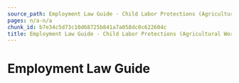 ```yaml
---
source_path: Employment Law Guide - Child Labor Protections (Agricultural Work).md
pages: n/a-n/a
chunk_id: b7e34c5d73c10d68725b841a7a058dc0c622604c
title: Employment Law Guide - Child Labor Protections (Agricultural Work)
---
```

# Employment Law Guide
